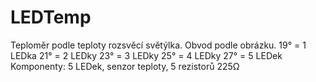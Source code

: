# LEDTemp
Teploměr podle teploty rozsvěcí světýlka. Obvod podle obrázku.
19° = 1 LEDka
21° = 2 LEDky
23° = 3 LEDky
25° = 4 LEDky
27° = 5 LEDek
Komponenty: 5 LEDek, senzor teploty, 5 rezistorů 225Ω
